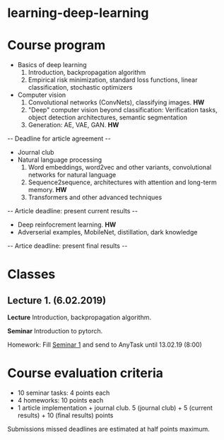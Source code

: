 # learning-deep-learning

# Course program

* Basics of deep learning
  1. Introduction, backpropagation algorithm
  2. Empirical risk minimization, standard loss functions, linear classification, stochastic optimizers
* Computer vision
  1. Convolutional networks (ConvNets), classifying images. **HW**
  2. "Deep" computer vision beyond classification: Verification tasks, object detection architectures, semantic segmentation
  3. Generation: AE, VAE, GAN. **HW**
  
-- Deadline for article agreement --
* Journal club
* Natural language processing
  1. Word embeddings, word2vec and other variants, convolutional networks for natural language
  2. Sequence2sequence, architectures with attention and long-term memory. **HW**
  3. Transformers and other advanced techniques
  
-- Article deadline: present current results --
* Deep reinfocrement learning. **HW**
* Adverserial examples, MobileNet, distillation, dark knowledge

-- Artice deadline: present final results --
  
# Classes

## Lecture 1. (6.02.2019)
**Lecture** Introduction, backpropagation algorithm.

**Seminar** Introduction to pytorch.

Homework: Fill [Seminar 1](01_intro/seminar_pytorch_vs_numpy.ipynb) and send to AnyTask until 13.02.19 (8:00)

# Сourse evaluation criteria

* 10 seminar tasks: 4 points each
* 4 homeworks: 10 points each
* 1 article implementation + journal club. 5 (journal club) + 5 (current results) + 10 (final results) points

Submissions missed deadlines are estimated at half points maximum.
